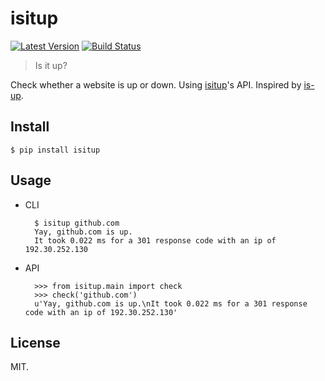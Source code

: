 # isitup

[![Latest Version][1]][2]
[![Build Status][3]][4]

> Is it up?

Check whether a website is up or down. Using [isitup][]'s API. Inspired by [is-up][].

## Install

    $ pip install isitup

## Usage

* CLI

        $ isitup github.com
        Yay, github.com is up.
        It took 0.022 ms for a 301 response code with an ip of 192.30.252.130

* API

        >>> from isitup.main import check
        >>> check('github.com')
        u'Yay, github.com is up.\nIt took 0.022 ms for a 301 response code with an ip of 192.30.252.130'

## License

MIT.


[1]: http://img.shields.io/pypi/v/isitup.svg
[2]: https://pypi.python.org/pypi/isitup
[3]: https://travis-ci.org/lord63/isitup.svg
[4]: https://travis-ci.org/lord63/isitup
[isitup]: https://isitup.org/api/api.html
[is-up]: https://github.com/sindresorhus/is-up
